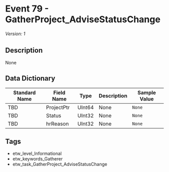 # Event 79 - GatherProject_AdviseStatusChange
###### Version: 1

## Description
None

## Data Dictionary
|Standard Name|Field Name|Type|Description|Sample Value|
|---|---|---|---|---|
|TBD|ProjectPtr|UInt64|None|`None`|
|TBD|Status|UInt32|None|`None`|
|TBD|hrReason|UInt32|None|`None`|

## Tags
* etw_level_Informational
* etw_keywords_Gatherer
* etw_task_GatherProject_AdviseStatusChange